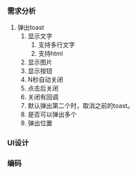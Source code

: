 ### 需求分析

1. 弹出toast
   1. 显示文字
      1. 支持多行文字
      2. 支持html
   2. 显示图片
   3. 显示按钮
   4. N秒自动关闭
   5. 点击后关闭
   6. 关闭有回调
   7. 默认弹出第二个时，取消之前的toast。
   8. 是否可以弹出多个
   9. 弹出位置


### UI设计



### 编码